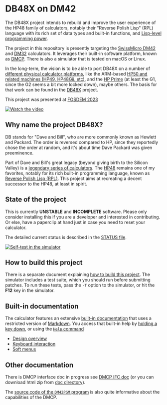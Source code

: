 # DB48X on DM42

The DB48X project intends to rebuild and improve the user experience of the
HP48 family of calculators, notably their "Reverse Polish Lisp" (RPL)
language with its rich set of data types and built-in functions, and
[Lisp-level programming power](http://www.paulgraham.com/avg.html).

The project in this repository is presently targeting the
[SwissMicro DM42](https://www.swissmicros.com/product/dm42) and
[DM32](https://www.swissmicros.com/product/dm42) calculators. It leverages their
built-in software platform, known as
[DMCP](https://technical.swissmicros.com/dmcp/doc/DMCP-ifc-html/). There is also
a simulator that is tested on macOS or Linux.

In the long-term, the vision is to be able to port DB48X on a number of
[different physical calculator platforms](https://www.youtube.com/watch?v=34pPycq8ia8),
like the ARM-based
[HP50 and related machines (HP49, HP48Gii, etc)](https://en.wikipedia.org/wiki/HP_49/50_series),
and the [HP Prime](https://en.wikipedia.org/wiki/HP_Prime)
(at least the G1, since the G2 seems a bit more locked down), maybe others.
The basis for that work can be found in the [DB48X](../db48x) project.

This project was presented at [FOSDEM 2023][fosdem]

[fosdem]: https://fosdem.org/2023/schedule/event/reversepolishlisp/

[![Watch the video](https://img.youtube.com/vi/ea_ybeslGpA/maxresdefault.jpg)](https://www.youtube.com/watch?v=ea_ybeslGpA&list=PLz1qkflzABy-Cs1R07zGB8A9K5Yjolmlf)


## Why name the project DB48X?

DB stands for "Dave and Bill", who are more commonly known as Hewlett and
Packard. The order is reversed compared to HP, since they reportedly chose the
order at random, and it's about time Dave Packard was given preeminence.

Part of Dave and Bill's great legacy (beyond giving birth to the Silicon Valley)
is a [legendary series of calculators](https://www.hpmuseum.org).
The [HP48](https://en.wikipedia.org/wiki/HP_48_series) remains one of my
favorites, notably for its rich built-in programming language, known as [Reverse
Polish Lisp (RPL)](https://en.wikipedia.org/wiki/RPL_(programming_language)).
This project aims at recreating a decent successor to the HP48, at least in
spirit.


## State of the project

This is currently **UNSTABLE** and **INCOMPLETE** software. Please only consider
installing this if you are a developer and interested in contributing. Or else,
have a paperclip at hand just in case you need to reset your calculator.

The detailed current status is described in the [STATUS file](STATUS.md).

[![Self-test in the simulator](http://img.youtube.com/vi/vT-I3UlROtA/0.jpg)](https://www.youtube.com/watch?v=vT-I3UlROtA "Self-test demo")


## How to build this project

There is a separate document explaining [how to build this project](BUILD.md).
The simulator includes a test suite, which you should run before submitting
patches. To run these tests, pass the `-T` option to the simulator, or hit the
**F12** key in the simulator.


## Built-in documentation

The calculator features an extensive [built-in documentation](help/db48x.md)
that uses a restricted version of [Markdown](https://www.markdownguide.org).
You access that built-in help by [holding a key down](help/db48x.md#help), or
using the [`Help` command](doc/commands/system.md#help)

* [Design overview](help/db48x.md#design-overview)
* [Keyboard interaction](help/db48x.md#keyboard-interaction)
* [Soft menus](help/db48x.md#soft-menus)


## Other documentation

There is DMCP interface doc in progress see [DMCP IFC doc](http://technical.swissmicros.com/dmcp/doc/DMCP-ifc-html/)
(or you can download html zip from [doc directory](http://technical.swissmicros.com/dmcp/doc/)).

The [source code of the `DM42PGM` program](https://github.com/swissmicros/DM42PGM)
is also quite informative about the capabilities of the DMCP.
